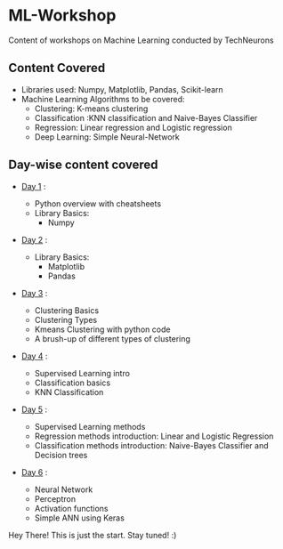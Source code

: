 # ML-Workshop

Content of workshops on Machine Learning conducted by TechNeurons

## Content Covered

* Libraries used: Numpy, Matplotlib, Pandas, Scikit-learn
* Machine Learning Algorithms to be covered:
  * Clustering: K-means clustering
  * Classification :KNN classification and Naive-Bayes Classifier
  * Regression: Linear regression and Logistic regression
  * Deep Learning: Simple Neural-Network
  
## Day-wise content covered
  
* [Day 1](https://github.com/MozNeurons/ML-Workshop/tree/Day-1) :
  * Python overview with cheatsheets
  * Library Basics:
    * Numpy

* [Day 2](https://github.com/MozNeurons/ML-Workshop/tree/Day-2) :
  * Library Basics:
    * Matplotlib
    * Pandas

* [Day 3](https://github.com/MozNeurons/ML-Workshop/tree/Day-3) :
  * Clustering Basics
  * Clustering Types
  * Kmeans Clustering with python code
  * A brush-up of different types of clustering

* [Day 4](https://github.com/MozNeurons/ML-Workshop/tree/Day-4) :
  * Supervised Learning intro
  * Classification basics
  * KNN Classification

* [Day 5](https://github.com/MozNeurons/ML-Workshop/tree/Day-5) :
  * Supervised Learning methods
  * Regression methods introduction: Linear and Logistic Regression
  * Classification methods introduction: Naive-Bayes Classifier and Decision trees

* [Day 6](https://github.com/MozNeurons/ML-Workshop/tree/Day-6) :
  * Neural Network
  * Perceptron
  * Activation functions
  * Simple ANN using Keras

Hey There! This is just the start. Stay tuned! :)
